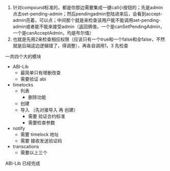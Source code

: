 
1. 针对compound标准的，都是你那边需要集成一键call小按钮的；先是admin点击set-pending-admin；然后pendingadmin登陆进来后，会看到accept-admin亮着，可以点；中间那个就是来检查该用户能不能调用set-pending-admin或者能不能来接受admin（返回俩值，一个是canSetPendingAdmin，一个是canAcceptAdmin，均是布尔值）
2. 也就是先用2来检查相应权限（应该只有一个true和一个false和全false，不然就是后端这边逻辑错了，得调整），再各自调用1，3
   先检查



一共四个大的模块

- ABI-Lib
  - 最简单只有增删改查
  - 需要验证 abi
- timelocks
  - 列表
    - 删除功能
  - 创建
  - 导入 （先对接导入 再 创建）
    - 需要 验证合约标准
    - 需要检查参数
- notify
  - 需要 timelock 地址
  - 需要 接收发送验证码
- transcations
  - 需要以上三个


ABI-Lib 已经完成
